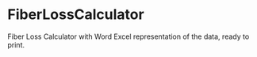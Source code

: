 # FiberLossCalculator
Fiber Loss Calculator with Word Excel representation of the data, ready to print.
